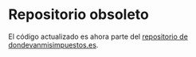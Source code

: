 Repositorio obsoleto
====================

El código actualizado es ahora parte del [repositorio de dondevanmisimpuestos.es][1].

[1]: https://github.com/dcabo/dondevanmisimpuestos.es
